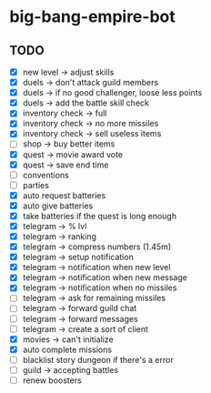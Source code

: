 # big-bang-empire-bot

## TODO

- [x] new level -> adjust skills
- [x] duels -> don't attack guild members
- [x] duels -> if no good challenger, loose less points
- [x] duels -> add the battle skill check
- [x] inventory check -> full
- [x] inventory check -> no more missiles
- [x] inventory check -> sell useless items
- [ ] shop -> buy better items
- [x] quest -> movie award vote
- [x] quest -> save end time
- [ ] conventions
- [ ] parties
- [x] auto request batteries
- [x] auto give batteries
- [x] take batteries if the quest is long enough
- [x] telegram -> % lvl
- [x] telegram -> ranking
- [x] telegram -> compress numbers (1.45m)
- [x] telegram -> setup notification
- [x] telegram -> notification when new level
- [x] telegram -> notification when new message
- [x] telegram -> notification when no missiles
- [ ] telegram -> ask for remaining missiles
- [ ] telegram -> forward guild chat
- [ ] telegram -> forward messages
- [ ] telegram -> create a sort of client
- [x] movies -> can't initialize
- [x] auto complete missions
- [ ] blacklist story dungeon if there's a error
- [ ] guild -> accepting battles
- [ ] renew boosters
